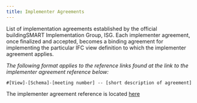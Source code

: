 ```yaml
---
title: Implementer Agreements
---
```


List of implementation agreements established by the official buildingSMART Implementation Group, ISG. Each implementer agreement, once finalized and accepted, becomes a binding agreement for implementing the particular IFC view definition to which the implementer agreement applies.

<i>The following format applies to the reference links found at the link to the implementer agreement reference below: </i>

```
#[View]-[Schema]-[meeting number] -- [short description of agreement]
```

The implementer agreement reference is located [here](http://www.buildingsmart-tech.org/implementation/ifc-implementation/ifc-impl-agreements)

